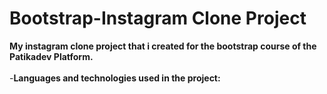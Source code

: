 # Bootstrap-Instagram Clone Project
**My instagram clone project that i created for the bootstrap course of the Patikadev Platform.**
<br><br>
-**Languages and technologies used in the project:**



